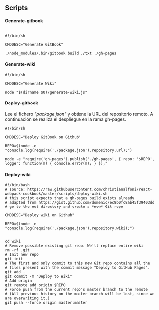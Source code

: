 Scripts
-------------


#### Generate-gitbook

```

#!/bin/sh

CMDDESC="Generate GitBook"

./node_modules/.bin/gitbook build ./txt ./gh-pages
```


#### Generate-wiki

```
#!/bin/sh

CMDDESC="Generate Wiki"

node "$(dirname $0)/generate-wiki.js"
```


#### Deploy-gitbook


Lee el fichero *"package.json"* y obtiene la URL del repositorio remoto.
A continuación se realiza el despliegue en la rama gh-pages.

```
#!/bin/sh

CMDDESC="Deploy GitBook on Github"

REPO=$(node -e "console.log(require('./package.json').repository.url);")

node -e "require('gh-pages').publish('./gh-pages', { repo: '$REPO', logger: function(m) { console.error(m); } });"
```


#### Deploy-wiki

```
#!/bin/bash
# source: https://raw.githubusercontent.com/christianalfoni/react-webpack-cookbook/master/scripts/deploy-wiki.sh
# this script expects that a gh-pages build exists already
# adapted from https://gist.github.com/domenic/ec8b0fc8ab45f39403dd
# go to the out directory and create a *new* Git repo

CMDDESC="Deploy wiki on Github"

REPO=$(node -e "console.log(require('./package.json').repository.wiki);")


cd wiki
# Remove possible existing git repo. We'll replace entire wiki
rm -rf .git
# Init new repo
git init
# The first and only commit to this new Git repo contains all the
# files present with the commit message "Deploy to GitHub Pages".
git add .
git commit -m "Deploy to Wiki"
# Add origin
git remote add origin $REPO
# Force push from the current repo's master branch to the remote
# (All previous history on the master branch will be lost, since we are overwriting it.)
git push --force origin master:master
```